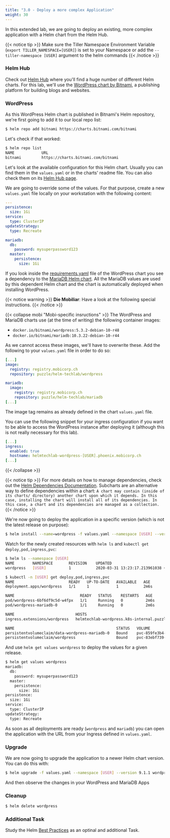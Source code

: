 ```yaml
---
title: "3.0 - Deploy a more complex Application"
weight: 30
---
```


In this extended lab, we are going to deploy an existing, more complex application with a Helm chart from the Helm Hub.

{{< notice tip >}}
Make sure the Tiller Namespace Environment Variable (`export TILLER_NAMESPACE=[USER]`) is set to your Namespace or add the `--tiller-namespace [USER]` argument to the helm commands
{{< /notice >}}

### Helm Hub

Check out [Helm Hub](https://hub.helm.sh/) where you'll find a huge number of different Helm charts. For this lab, we'll use the [WordPress chart by Bitnami](https://hub.helm.sh/charts/bitnami/wordpress), a publishing platform for building blogs and websites.


### WordPress

As this WordPress Helm chart is published in Bitnami's Helm repository, we're first going to add it to our local repo list:

```bash
$ helm repo add bitnami https://charts.bitnami.com/bitnami
```

Let's check if that worked:

```bash
$ helm repo list
NAME           	URL                                              
bitnami         https://charts.bitnami.com/bitnami 
```

Let's look at the available configuration for this Helm chart. Usually you can find them in the `values.yaml` or in the charts' readme file. You can also check them on its [Helm Hub page](https://hub.helm.sh/charts/bitnami/wordpress).

We are going to override some of the values. For that purpose, create a new `values.yaml` file locally on your workstation with the following content:

```yaml
---
persistence:
  size: 1Gi
service:
  type: ClusterIP
updateStrategy: 
  type: Recreate

mariadb:
  db:
    password: mysuperpassword123
  master:
    persistence:
      size: 1Gi
```

If you look inside the [requirements.yaml](https://github.com/bitnami/charts/blob/master/bitnami/wordpress/requirements.yaml) file of the WordPress chart you see a dependency to the [MariaDB Helm chart](https://github.com/bitnami/charts/tree/master/bitnami/mariadb). All the MariaDB values are used by this dependent Helm chart and the chart is automatically deployed when installing WordPress.

{{< notice warning >}}
**Die Mobiliar**: Have a look at the following special instructions.
{{< /notice >}}

{{< collapse mobi "Mobi-specific insructions" >}}
The WordPress and MariaDB charts use (at the time of writing) the following container images:

* `docker.io/bitnami/wordpress:5.3.2-debian-10-r48`
* `docker.io/bitnami/mariadb:10.3.22-debian-10-r44`

As we cannot access these images, we'll have to overwrite these. Add the following to your `values.yaml` file in order to do so:

```yaml
[...]
image:
  registry: registry.mobicorp.ch
  repository: puzzle/helm-techlab/wordpress

mariadb:
  image:
    registry: registry.mobicorp.ch
    repository: puzzle/helm-techlab/mariadb
[...]
```

The image tag remains as already defined in the chart `values.yaml` file.

You can use the following snippet for your ingress configuration if you want to be able to access the WordPress instance after deploying it (although this is not really necessary for this lab).

```yaml
[...]
ingress:
  enabled: true
  hostname: helmtechlab-wordpress-[USER].phoenix.mobicorp.ch
[...]
```
{{< /collapse >}}

{{< notice tip >}}
For more details on how to manage dependencies, check out the [Helm Dependencies Documentation](https://v2.helm.sh/docs/charts/#chart-dependencies). Subcharts are an alternative way to define dependencies within a chart: `A chart may contain (inside of its charts/ directory) another chart upon which it depends. In this case, installing the chart will install all of its dependencies. In this case, a chart and its dependencies are managed as a collection.`
{{< /notice >}}


We're now going to deploy the application in a specific version (which is not the latest release on purpose):

```bash
$ helm install --name=wordpress -f values.yaml --namespace [USER] --version 9.0.4 bitnami/wordpress
```

Watch for the newly created resources with `helm ls` and `kubectl get deploy,pod,ingress,pvc`:

```bash
$ helm ls --namespace [USER]                                                            
NAME     	NAMESPACE      	REVISION	UPDATED                                 	STATUS  	CHART          	APP VERSION
wordpress	[USER]        	1       	2020-03-31 13:23:17.213961038 +0200 CEST	deployed	wordpress-9.0.4	5.3.2
```

```bash
$ kubectl -n [USER] get deploy,pod,ingress,pvc
NAME                        READY   UP-TO-DATE   AVAILABLE   AGE
deployment.apps/wordpress   1/1     1            1           2m6s

NAME                             READY   STATUS    RESTARTS   AGE
pod/wordpress-6bf6df9c5d-w4fpx   1/1     Running   0          2m6s
pod/wordpress-mariadb-0          1/1     Running   0          2m6s

NAME                           HOSTS                                          ADDRESS       PORTS   AGE
ingress.extensions/wordpress   helmtechlab-wordpress.k8s-internal.puzzle.ch   10.100.1.10   80      2m6s

NAME                                             STATUS   VOLUME                                     CAPACITY   ACCESS MODES   STORAGECLASS            AGE
persistentvolumeclaim/data-wordpress-mariadb-0   Bound    pvc-859fe3b4-b598-4f86-b7ed-a3a183f700fd   1Gi        RWO            cloudscale-volume-ssd   2m6s
persistentvolumeclaim/wordpress                  Bound    pvc-83ebf739-0b0e-45a2-936e-e925141a0d35   1Gi        RWO            cloudscale-volume-ssd   2m7s
```

And use `helm get values wordpress` to deploy the values for a given release.

```bash
$ helm get values wordpress
mariadb:
  db:
    password: mysuperpassword123
  master:
    persistence:
      size: 1Gi
persistence:
  size: 1Gi
service:
  type: ClusterIP
updateStrategy:
  type: Recreate

```

As soon as all deployments are ready (`wordpress` and `mariadb`) you can open the application with the URL from your Ingress defined in `values.yaml`.


### Upgrade

We are now going to upgrade the application to a newer Helm chart version. You can do this with:

```bash
$ helm upgrade -f values.yaml --namespace [USER] --version 9.1.1 wordpress bitnami/wordpress
```

And then observe the changes in your WordPress and MariaDB Apps


### Cleanup

```bash
$ helm delete wordpress
```

### Additional Task

Study the Helm [Best Practices](https://v2.helm.sh/docs/chart_best_practices/#the-chart-best-practices-guide) as an optinal and additional Task.
